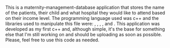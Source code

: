 This is a maternity-management-database application that stores the name of the patients, their child and what hospital they would like to attend based on their income level.
The programming language used was c++ and the libraries used to manipulate this file were: <iostream>, <fstream>, <string>, <iomanip>, and <cmath>.
This application was developed as my first c++ and, although simple, it's the base for something else that I'm still working on and should be uploading as soon as possible.
Please, feel free to use this code as needed.
